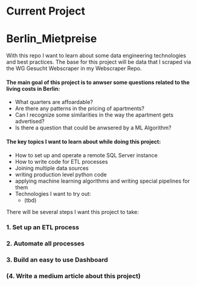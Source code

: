 # Current Project

# Berlin_Mietpreise

With this repo I want to learn about some data engineering technologies and best practices. 
The base for this project will be data that I scraped via the WG Gesucht Webscraper in my Webscraper Repo.

#### The main goal of this project is to anwser some questions related to the living costs in Berlin:

  - What quarters are affoardable? 
  - Are there any patterns in the pricing of apartments?
  - Can I recognize some similarities in the way the apartment gets advertised?
  - Is there a question that could be anwsered by a ML Algorithm?

#### The key topics I want to learn about while doing this project:
  - How to set up and operate a remote SQL Server instance
  - How to write code for ETL processes
  - Joining multiple data sources
  - writing production level python code
  - applying machine learning algorithms and writing special pipelines for them
  - Technologies I want to try out:
      - (tbd)


There will be several steps I want this project to take:

### 1. Set up an ETL process

### 2. Automate all processes

### 3. Build an easy to use Dashboard

### (4. Write a medium article about this project)
